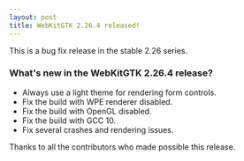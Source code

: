 ```yaml
---
layout: post
title: WebKitGTK 2.26.4 released!
---
```


This is a bug fix release in the stable 2.26 series.

### What's new in the WebKitGTK 2.26.4 release?

 - Always use a light theme for rendering form controls.
 - Fix the build with WPE renderer disabled.
 - Fix the build with OpenGL disabled.
 - Fix the build with GCC 10.
 - Fix several crashes and rendering issues.

Thanks to all the contributors who made possible this release.